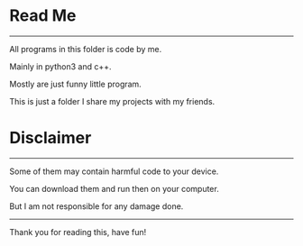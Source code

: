 # Read Me
--------------------------------------------------
All programs in this folder is code by me.

Mainly in python3 and c++.

Mostly are just funny little program.

This is just a folder I share my projects with my friends.

# Disclaimer
--------------------------------------------------
Some of them may contain harmful code to your device.

You can download them and run then on your computer.

But I am not responsible for any damage done.

--------------------------------------------------

Thank you for reading this, have fun!
